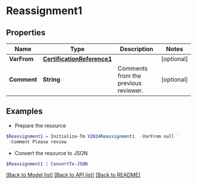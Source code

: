 # Reassignment1
## Properties

Name | Type | Description | Notes
------------ | ------------- | ------------- | -------------
**VarFrom** | [**CertificationReference1**](CertificationReference1.md) |  | [optional] 
**Comment** | **String** | Comments from the previous reviewer. | [optional] 

## Examples

- Prepare the resource
```powershell
$Reassignment1 = Initialize-Tm.V2024Reassignment1  -VarFrom null `
 -Comment Please review
```

- Convert the resource to JSON
```powershell
$Reassignment1 | ConvertTo-JSON
```

[[Back to Model list]](../README.md#documentation-for-models) [[Back to API list]](../README.md#documentation-for-api-endpoints) [[Back to README]](../README.md)

